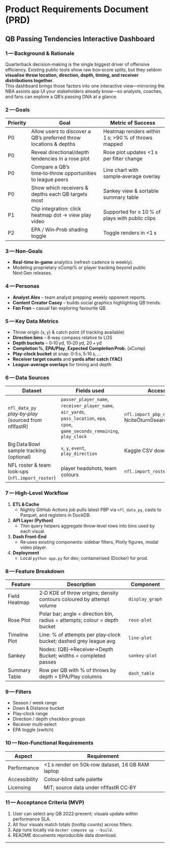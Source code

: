 
# Product Requirements Document (PRD)
## QB Passing Tendencies Interactive Dashboard

### 1 — Background & Rationale
Quarterback decision‑making is the single biggest driver of offensive efficiency. Existing public tools show raw box‑score splits, but they seldom **visualise throw location, direction, depth, timing, and receiver distributions together**.  
This dashboard brings those factors into one interactive view—mirroring the NBA assists app UI your stakeholders already know—so analysts, coaches, and fans can explore a QB’s passing DNA at a glance.

### 2 — Goals
| Priority | Goal | Metric of Success |
|----------|------|-------------------|
| P0 | Allow users to discover a QB’s preferred throw locations & depths | Heatmap renders within 1 s; >90 % of throws mapped |
| P0 | Reveal directional/depth tendencies in a rose plot | Rose plot updates <1 s per filter change |
| P0 | Compare a QB’s time‑to‑throw opportunities to league peers | Line chart with sample‑average overlay |
| P0 | Show which receivers & depths each QB targets most | Sankey view & sortable summary table |
| P1 | Clip integration: click heatmap dot → view play video | Supported for ≥ 10 % of plays with public clips |
| P2 | EPA / Win‑Prob shading toggle | Toggle renders in <1 s |

### 3 — Non‑Goals
* **Real‑time in‑game** analytics (refresh cadence is weekly).
* Modeling proprietary xComp% or player tracking beyond public Next Gen releases.

### 4 — Personas
* **Analyst Alex** – team analyst prepping weekly opponent reports.
* **Content Creator Casey** – builds social graphics highlighting QB trends.
* **Fan Fran** – casual fan exploring favourite QB.

### 5 — Key Data Metrics
* Throw origin (x, y) & catch point (if tracking available)  
* **Direction bins** – 8‑way compass relative to LOS  
* **Depth buckets** – 0‑10 yd, 10‑20 yd, 20 + yd  
* **Completion %**, **EPA/Play**, **Expected Completion Prob.** (xComp)  
* **Play‑clock bucket** at snap: 0‑5 s, 5‑10 s, …  
* **Receiver target counts** and **yards after catch (YAC)**  
* **League‑average overlays** for timing and depth

### 6 — Data Sources
| Dataset | Fields used | Access method |
|---------|-------------|---------------|
| `nfl_data_py` *play‑by‑play* (sourced from nflfastR) | `passer_player_name`, `receiver_player_name`, `air_yards`, `pass_location`, `epa`, `cpoe`, `game_seconds_remaining`, `play_clock` | `nfl.import_pbp_data([2022, 2023])` citeturn0search0 |
| Big Data Bowl sample tracking (optional) | `x`, `y`, `event`, `play_direction` | Kaggle CSV download |
| NFL roster & team look‑ups (`nfl.import_roster`) | player headshots, team colours | `nfl.import_roster(2023)` |

### 7 — High‑Level Workflow
1. **ETL & Cache**  
   * Nightly GitHub Actions job pulls latest PBP via `nfl_data_py`, casts to Parquet, and registers in DuckDB.
2. **API Layer (Python)**  
   * Thin query helpers aggregate throw‑level rows into bins used by each visual.
3. **Dash Front‑End**  
   * Re‑uses existing components: sidebar filters, Plotly figures, modal video player.
4. **Deployment**  
   * Local `python app.py` for dev; containerised (Docker) for prod.

### 8 — Feature Breakdown
| Feature | Description | Component |
|---------|-------------|-----------|
| Field Heatmap | 2‑D KDE of throw origins; density contours coloured by attempt volume | `display_graph` |
| Rose Plot | Polar bar; angle = direction bin, radius = attempts; colour = depth bucket | `rose-plot` |
| Timeline Plot | Line: % of attempts per play‑clock bucket; dashed grey league avg | `line-plot` |
| Sankey | Nodes: (QB)→Receiver→Depth Bucket; widths = completed passes | `sankey-plot` |
| Summary Table | Row per QB with % of throws by depth + EPA/Play columns | `dash_table` |

### 9 — Filters
* Season / week range  
* Down & Distance bucket  
* Play‑clock range  
* Direction / depth checkbox groups  
* Receiver multi‑select  
* EPA toggle (switch)  

### 10 — Non‑Functional Requirements
| Aspect | Requirement |
|--------|-------------|
| Performance | <1 s render on 50k‑row dataset, 16 GB RAM laptop |
| Accessibility | Colour‑blind safe palette |
| Licensing | MIT; source data under nflfastR CC‑BY |

### 11 — Acceptance Criteria (MVP)
1. User can select any QB 2022‑present; visuals update within performance SLA.  
2. All four visuals match totals (tooltip counts) across filters.  
3. App runs locally via `docker compose up --build`.  
4. README documents reproducible data download.

---

